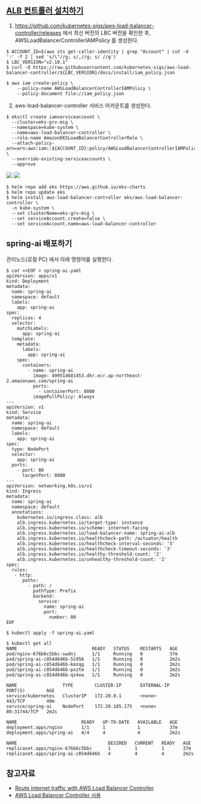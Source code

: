 ## [ALB 컨트롤러 설치하기](https://kubernetes-sigs.github.io/aws-load-balancer-controller/latest/) ##

1. https://github.com/kubernetes-sigs/aws-load-balancer-controller/releases 에서 최신 버전의 LBC 버전을 확인한 후, AWSLoadBalancerControllerIAMPolicy 를 생성한다.  
```
$ ACCOUNT_ID=$(aws sts get-caller-identity | grep "Account" | cut -d ':' -f 2 | sed 's/\"//g; s/,//g; s/ //g')
$ LBC_VERSION="v2.10.1"
$ curl -O https://raw.githubusercontent.com/kubernetes-sigs/aws-load-balancer-controller/${LBC_VERSION}/docs/install/iam_policy.json

$ aws iam create-policy \
    --policy-name AWSLoadBalancerControllerIAMPolicy \
    --policy-document file://iam_policy.json
```

2. aws-load-balancer-controller 서비스 어카운트를 생성한다.  
```
$ eksctl create iamserviceaccount \
  --cluster=eks-grv-mig \
  --namespace=kube-system \
  --name=aws-load-balancer-controller \
  --role-name AmazonEKSLoadBalancerControllerRole \
  --attach-policy-arn=arn:aws:iam::${ACCOUNT_ID}:policy/AWSLoadBalancerControllerIAMPolicy \
  --override-existing-serviceaccounts \
  --approve
```
![](https://github.com/gnosia93/eks-grv-mig/blob/main/tutorial/images/lbc-sa-1.png)
![](https://github.com/gnosia93/eks-grv-mig/blob/main/tutorial/images/lbc-sa-2.png)


```
$ helm repo add eks https://aws.github.io/eks-charts
$ helm repo update eks
$ helm install aws-load-balancer-controller eks/aws-load-balancer-controller \
  -n kube-system \
  --set clusterName=eks-grv-mig \
  --set serviceAccount.create=false \
  --set serviceAccount.name=aws-load-balancer-controller
```






## spring-ai 배포하기  ##

관리노드(로컬 PC) 에서 아래 명령어를 실행한다.
```
$ cat <<EOF > spring-ai.yaml
apiVersion: apps/v1
kind: Deployment
metadata:
  name: spring-ai
  namespace: default
  labels:
    app: spring-ai
spec:
  replicas: 4
  selector:
    matchLabels:
      app: spring-ai
  template:
    metadata:
      labels:
        app: spring-ai
    spec:
      containers:
        - name: spring-ai
          image: 499514681453.dkr.ecr.ap-northeast-2.amazonaws.com/spring-ai
          ports:
            - containerPort: 8080
          imagePullPolicy: Always
---
apiVersion: v1
kind: Service
metadata:
  name: spring-ai
  namespace: default
  labels:
    app: spring-ai
spec:
  type: NodePort
  selector:
    app: spring-ai
  ports:
    - port: 80
      targetPort: 8080
---
apiVersion: networking.k8s.io/v1
kind: Ingress
metadata:
  name: spring-ai
  namespace: default
  annotations:
    kubernetes.io/ingress.class: alb
    alb.ingress.kubernetes.io/target-type: instance
    alb.ingress.kubernetes.io/scheme: internet-facing
    alb.ingress.kubernetes.io/load-balancer-name: spring-ai-alb
    alb.ingress.kubernetes.io/healthcheck-path: /actuator/health
    alb.ingress.kubernetes.io/healthcheck-interval-seconds: '5'
    alb.ingress.kubernetes.io/healthcheck-timeout-seconds: '3'
    alb.ingress.kubernetes.io/healthy-threshold-count: '2'
    alb.ingress.kubernetes.io/unhealthy-threshold-count: '2'
spec:
  rules:
   - http:
      paths:
        - path: /
          pathType: Prefix
          backend:
            service:
              name: spring-ai
              port:
                number: 80
EOF
```
```
$ kubectl apply -f spring-ai.yaml
```

```
$ kubectl get all
NAME                            READY   STATUS    RESTARTS   AGE
pod/nginx-676b6c5bbc-swdnj      1/1     Running   0          37m
pod/spring-ai-c854d646b-5s956   1/1     Running   0          2m2s
pod/spring-ai-c854d646b-kmzqg   1/1     Running   0          2m2s
pod/spring-ai-c854d646b-pxztm   1/1     Running   0          2m2s
pod/spring-ai-c854d646b-qs4xw   1/1     Running   0          2m2s

NAME                 TYPE        CLUSTER-IP       EXTERNAL-IP   PORT(S)        AGE
service/kubernetes   ClusterIP   172.20.0.1       <none>        443/TCP        49m
service/spring-ai    NodePort    172.20.185.175   <none>        80:31744/TCP   2m2s

NAME                        READY   UP-TO-DATE   AVAILABLE   AGE
deployment.apps/nginx       1/1     1            1           37m
deployment.apps/spring-ai   4/4     4            4           2m2s

NAME                                  DESIRED   CURRENT   READY   AGE
replicaset.apps/nginx-676b6c5bbc      1         1         1       37m
replicaset.apps/spring-ai-c854d646b   4         4         4       2m2s
```


## 참고자료 ##

* [Route internet traffic with AWS Load Balancer Controller](https://docs.aws.amazon.com/eks/latest/userguide/aws-load-balancer-controller.html)
* [AWS Load Balancer Controller 사용](https://nauco.tistory.com/89)


